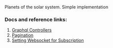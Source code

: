 Planets of the solar system. Simple implementation

### Docs and reference links:
1) [Graphql Controllers](https://docs.spring.io/spring-graphql/reference/controllers.html)
2) [Pagination](https://techdozo.dev/spring-for-graphql-pagination-with-code-example/)
3) [Setting Websocket for Subscription](https://docs.spring.io/spring-boot/docs/current/reference/html/web.html#web.graphql.transports.http-websocket)